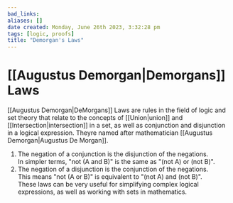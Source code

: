 ```yaml
---
bad_links: 
aliases: []
date created: Monday, June 26th 2023, 3:32:28 pm
tags: [logic, proofs]
title: "Demorgan's Laws"
---
```

# [[Augustus Demorgan|Demorgans]] Laws

[[Augustus Demorgan|DeMorgans]] Laws are rules in the field of logic and set theory that relate to the concepts of [[Union|union]] and [[Intersection|intersection]] in a set, as well as conjunction and disjunction in a logical expression. Theyre named after mathematician [[Augustus Demorgan|Augustus De Morgan]].
1. The negation of a conjunction is the disjunction of the negations.  
In simpler terms, "not (A and B)" is the same as "(not A) or (not B)".
2. The negation of a disjunction is the conjunction of the negations.  
This means "not (A or B)" is equivalent to "(not A) and (not B)".  
These laws can be very useful for simplifying complex logical expressions, as well as working with sets in mathematics.

